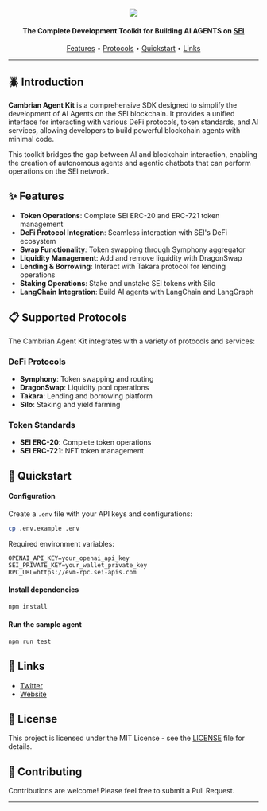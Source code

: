 <div align="center">
  <br>
  <img src="assets/CAMBRIAN_DESIGN_4-52 (2).jpg">
  <br>
</div>

<h4 align="center">The Complete Development Toolkit for Building AI AGENTS on <a href="https://www.sei.io/" target="_blank">SEI</a> </h4>

<p align="center">
  <a href="#-features">Features</a> •
  <a href="#-supported-protocols">Protocols</a> •
  <a href="#-quickstart">Quickstart</a> •
  <a href="#-links">Links</a>
</p>

<hr>

## 🪲 Introduction

**Cambrian Agent Kit** is a comprehensive SDK designed to simplify the development of AI Agents on the SEI blockchain. It provides a unified interface for interacting with various DeFi protocols, token standards, and AI services, allowing developers to build powerful blockchain agents with minimal code.

This toolkit bridges the gap between AI and blockchain interaction, enabling the creation of autonomous agents and agentic chatbots that can perform operations on the SEI network.

## ✨ Features

- **Token Operations**: Complete SEI ERC-20 and ERC-721 token management
- **DeFi Protocol Integration**: Seamless interaction with SEI's DeFi ecosystem
- **Swap Functionality**: Token swapping through Symphony aggregator
- **Liquidity Management**: Add and remove liquidity with DragonSwap
- **Lending & Borrowing**: Interact with Takara protocol for lending operations
- **Staking Operations**: Stake and unstake SEI tokens with Silo
- **LangChain Integration**: Build AI agents with LangChain and LangGraph

## 📋 Supported Protocols

The Cambrian Agent Kit integrates with a variety of protocols and services:

### DeFi Protocols
- **Symphony**: Token swapping and routing
- **DragonSwap**: Liquidity pool operations
- **Takara**: Lending and borrowing platform
- **Silo**: Staking and yield farming

### Token Standards
- **SEI ERC-20**: Complete token operations
- **SEI ERC-721**: NFT token management

## 🔧 Quickstart

#### Configuration

Create a `.env` file with your API keys and configurations:

```bash
cp .env.example .env
```

Required environment variables:
```
OPENAI_API_KEY=your_openai_api_key
SEI_PRIVATE_KEY=your_wallet_private_key
RPC_URL=https://evm-rpc.sei-apis.com
```

#### Install dependencies

```bash
npm install
```

#### Run the sample agent

```bash
npm run test
```

## 🔗 Links

- [Twitter](https://x.com/cambrian_ai)
- [Website](https://cambrian.wtf)

## 📄 License

This project is licensed under the MIT License - see the [LICENSE](LICENSE) file for details.

## 🤝 Contributing

Contributions are welcome! Please feel free to submit a Pull Request.

---
